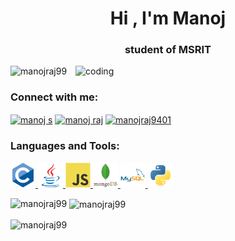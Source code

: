 <h1 align="center">Hi <img href="https://www.google.com/url?sa=i&url=https%3A%2F%2Fwww.pinterest.com%2Fpin%2F414683078193015061%2F&psig=AOvVaw2B_XZ1p7yq7YedyeGf9Wgy&ust=1685776484107000&source=images&cd=vfe&ved=0CBEQjRxqFwoTCJjZqfaEpP8CFQAAAAAdAAAAABA6">, I'm Manoj</h1>
<h3 align="center">student of MSRIT</h3>

<img align="right" alt="coding" width="400" src="https://miro.medium.com/max/1360/1*IRGHmiGsa16stedQvIaZfw.gif">

<p align="left"> <img src="https://komarev.com/ghpvc/?username=manojraj99&label=Profile%20views&color=0e75b6&style=flat" alt="manojraj99" /> </p>

<h3 align="left">Connect with me:</h3>
<p align="left">
<a href="https://linkedin.com/in/manoj s" target="blank"><img align="center" src="https://raw.githubusercontent.com/rahuldkjain/github-profile-readme-generator/master/src/images/icons/Social/linked-in-alt.svg" alt="manoj s" height="30" width="40" /></a>
<a href="https://fb.com/manoj raj" target="blank"><img align="center" src="https://raw.githubusercontent.com/rahuldkjain/github-profile-readme-generator/master/src/images/icons/Social/facebook.svg" alt="manoj raj" height="30" width="40" /></a>
<a href="https://instagram.com/manojraj9401" target="blank"><img align="center" src="https://raw.githubusercontent.com/rahuldkjain/github-profile-readme-generator/master/src/images/icons/Social/instagram.svg" alt="manojraj9401" height="30" width="40" /></a>
</p>


<h3 align="left">Languages and Tools:</h3>
<p align="left"> <a href="https://www.cprogramming.com/" target="_blank" rel="noreferrer"> <img src="https://raw.githubusercontent.com/devicons/devicon/master/icons/c/c-original.svg" alt="c" width="40" height="40"/> </a> <a href="https://www.java.com" target="_blank" rel="noreferrer"> <img src="https://raw.githubusercontent.com/devicons/devicon/master/icons/java/java-original.svg" alt="java" width="40" height="40"/> </a> <a href="https://developer.mozilla.org/en-US/docs/Web/JavaScript" target="_blank" rel="noreferrer"> <img src="https://raw.githubusercontent.com/devicons/devicon/master/icons/javascript/javascript-original.svg" alt="javascript" width="40" height="40"/> </a> <a href="https://www.mongodb.com/" target="_blank" rel="noreferrer"> <img src="https://raw.githubusercontent.com/devicons/devicon/master/icons/mongodb/mongodb-original-wordmark.svg" alt="mongodb" width="40" height="40"/> </a> <a href="https://www.mysql.com/" target="_blank" rel="noreferrer"> <img src="https://raw.githubusercontent.com/devicons/devicon/master/icons/mysql/mysql-original-wordmark.svg" alt="mysql" width="40" height="40"/> </a> <a href="https://www.python.org" target="_blank" rel="noreferrer"> <img src="https://raw.githubusercontent.com/devicons/devicon/master/icons/python/python-original.svg" alt="python" width="40" height="40"/> </a> </p>

<p><img align="left" src="https://github-readme-stats.vercel.app/api/top-langs?username=manojraj99&show_icons=true&locale=en&layout=compact" alt="manojraj99" /></p>

<p>&nbsp;<img align="center" src="https://github-readme-stats.vercel.app/api?username=manojraj99&show_icons=true&locale=en" alt="manojraj99" /></p>

<p><img align="center" src="https://github-readme-streak-stats.herokuapp.com/?user=manojraj99&" alt="manojraj99" /></p>
